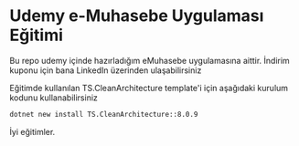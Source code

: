 # Udemy e-Muhasebe Uygulaması Eğitimi
Bu repo udemy içinde hazırladığım eMuhasebe uygulamasına aittir. 
İndirim kuponu için bana LinkedIn üzerinden ulaşabilirsiniz

Eğitimde kullanılan TS.CleanArchitecture template'i için aşağıdaki kurulum kodunu kullanabilirsiniz

```bash
dotnet new install TS.CleanArchitecture::8.0.9
```

İyi eğitimler.

